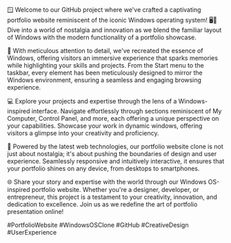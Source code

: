 🪟 Welcome to our GitHub project where we've crafted a captivating portfolio website reminiscent of the iconic Windows operating system! 🖥️💼 Dive into a world of nostalgia and innovation as we blend the familiar layout of Windows with the modern functionality of a portfolio showcase. 

🌟 With meticulous attention to detail, we've recreated the essence of Windows, offering visitors an immersive experience that sparks memories while highlighting your skills and projects. From the Start menu to the taskbar, every element has been meticulously designed to mirror the Windows environment, ensuring a seamless and engaging browsing experience.

💻 Explore your projects and expertise through the lens of a Windows-inspired interface. Navigate effortlessly through sections reminiscent of My Computer, Control Panel, and more, each offering a unique perspective on your capabilities. Showcase your work in dynamic windows, offering visitors a glimpse into your creativity and proficiency.

🚀 Powered by the latest web technologies, our portfolio website clone is not just about nostalgia; it's about pushing the boundaries of design and user experience. Seamlessly responsive and intuitively interactive, it ensures that your portfolio shines on any device, from desktops to smartphones.

🌐 Share your story and expertise with the world through our Windows OS-inspired portfolio website. Whether you're a designer, developer, or entrepreneur, this project is a testament to your creativity, innovation, and dedication to excellence. Join us as we redefine the art of portfolio presentation online! 

#PortfolioWebsite #WindowsOSClone #GitHub #CreativeDesign #UserExperience

